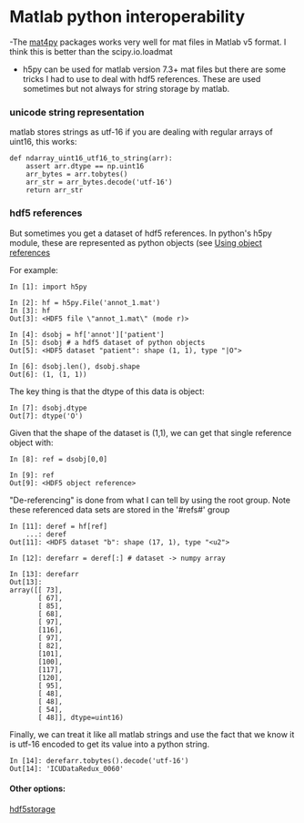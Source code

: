 # Matlab python interoperability

-The [mat4py](https://github.com/nephics/mat4py) packages works very well for mat files in Matlab v5 format. I think this is better than the scipy.io.loadmat

- h5py can be used for matlab version 7.3+ mat files but there are some tricks I had to use to deal with hdf5 references. These are used sometimes but not always for string storage by matlab.

### unicode string representation

matlab stores strings as utf-16
if you are dealing with regular arrays of uint16, this works:

```
def ndarray_uint16_utf16_to_string(arr):
    assert arr.dtype == np.uint16
    arr_bytes = arr.tobytes()
    arr_str = arr_bytes.decode('utf-16')
    return arr_str
```
### hdf5 references
But sometimes you get a dataset of hdf5 references.
In python's h5py module, these are represented as python objects (see [Using object references](https://docs.h5py.org/en/stable/refs.html)

For example:
```ipython
In [1]: import h5py

In [2]: hf = h5py.File('annot_1.mat')
In [3]: hf
Out[3]: <HDF5 file \"annot_1.mat\" (mode r)>

In [4]: dsobj = hf['annot']['patient']
In [5]: dsobj # a hdf5 dataset of python objects
Out[5]: <HDF5 dataset "patient": shape (1, 1), type "|O">

In [6]: dsobj.len(), dsobj.shape
Out[6]: (1, (1, 1))
```
The key thing is that the dtype of this data is object:
```ipython
In [7]: dsobj.dtype
Out[7]: dtype('O')
```
Given that the shape of the dataset is (1,1), we can get that single reference object with:
```
In [8]: ref = dsobj[0,0]

In [9]: ref
Out[9]: <HDF5 object reference>
```
"De-referencing" is done from what I can tell by using the root group. Note these referenced data sets are stored in the '#refs#' group
```ipython
In [11]: deref = hf[ref]
    ...: deref
Out[11]: <HDF5 dataset "b": shape (17, 1), type "<u2">

In [12]: derefarr = deref[:] # dataset -> numpy array

In [13]: derefarr
Out[13]: 
array([[ 73],
       [ 67],
       [ 85],
       [ 68],
       [ 97],
       [116],
       [ 97],
       [ 82],
       [101],
       [100],
       [117],
       [120],
       [ 95],
       [ 48],
       [ 48],
       [ 54],
       [ 48]], dtype=uint16)
```
Finally, we can treat it like all matlab strings and use the fact that we know it is utf-16 encoded to get its value into a python string.

```ipython
In [14]: derefarr.tobytes().decode('utf-16')
Out[14]: 'ICUDataRedux_0060'
```
#### Other options:

[hdf5storage](https://github.com/frejanordsiek/hdf5storage)

